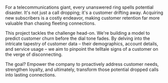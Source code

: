 For a telecommunications giant, every unanswered ring spells potential disaster. It's not just a call dropping; it's a customer drifting away. Acquiring new subscribers is a costly endeavor, making customer retention far more valuable than chasing fleeting connections.

This project tackles the challenge head-on. We're building a model to predict customer churn before the dial tone fades. By delving into the intricate tapestry of customer data – their demographics, account details, and service usage – we aim to pinpoint the telltale signs of a customer on the verge of disconnecting.

The goal? Empower the company to proactively address customer needs, strengthen loyalty, and ultimately, transform those potential dropped calls into lasting connections.

